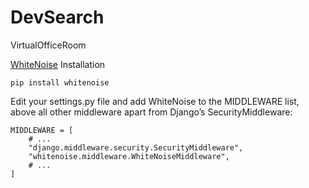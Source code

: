 # DevSearch
VirtualOfficeRoom


[WhiteNoise](http://whitenoise.evans.io/en/stable/)
Installation

```pip install whitenoise```

Edit your settings.py file and add WhiteNoise to the MIDDLEWARE list, above all other middleware apart from Django’s SecurityMiddleware:
```
MIDDLEWARE = [
    # ...
    "django.middleware.security.SecurityMiddleware",
    "whitenoise.middleware.WhiteNoiseMiddleware",
    # ...
]
```
